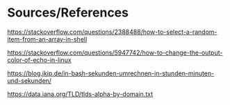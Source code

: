 # Sources/References

https://stackoverflow.com/questions/2388488/how-to-select-a-random-item-from-an-array-in-shell

https://stackoverflow.com/questions/5947742/how-to-change-the-output-color-of-echo-in-linux

https://blog.jkip.de/in-bash-sekunden-umrechnen-in-stunden-minuten-und-sekunden/

https://data.iana.org/TLD/tlds-alpha-by-domain.txt
